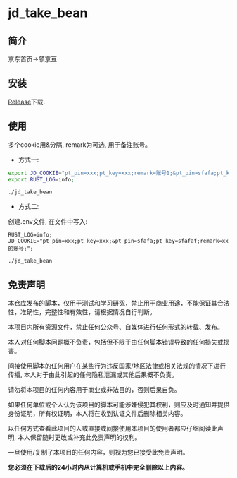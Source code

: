 # jd_take_bean

## 简介

京东首页->领京豆

## 安装

[Release](https://github.com/ClassmateLin/jd-take-bean/releases)下载.

## 使用

多个cookie用&分隔, remark为可选, 用于备注账号。

- 方式一:

```bash
export JD_COOKIE="pt_pin=xxx;pt_key=xxx;remark=账号1;&pt_pin=sfafa;pt_key=sfafaf;";
export RUST_LOG=info;
```

```bash
./jd_take_bean
```

- 方式二:

创建.env文件, 在文件中写入:

```env
RUST_LOG=info;
JD_COOKIE="pt_pin=xxx;pt_key=xxx;&pt_pin=sfafa;pt_key=sfafaf;remark=xx的账号;";
```

```bash
./jd_take_bean
```


## 免责声明

本仓库发布的脚本，仅用于测试和学习研究，禁止用于商业用途，不能保证其合法性，准确性，完整性和有效性，请根据情况自行判断。

本项目内所有资源文件，禁止任何公众号、自媒体进行任何形式的转载、发布。

本人对任何脚本问题概不负责，包括但不限于由任何脚本错误导致的任何损失或损害。

间接使用脚本的任何用户在某些行为违反国家/地区法律或相关法规的情况下进行传播, 本人对于由此引起的任何隐私泄漏或其他后果概不负责。

请勿将本项目的任何内容用于商业或非法目的，否则后果自负。

如果任何单位或个人认为该项目的脚本可能涉嫌侵犯其权利，则应及时通知并提供身份证明，所有权证明，本人将在收到认证文件后删除相关内容。

以任何方式查看此项目的人或直接或间接使用本项目的使用者都应仔细阅读此声明, 本人保留随时更改或补充此免责声明的权利。

一旦使用/复制了本项目的任何内容，则视为您已接受此免责声明。

**您必须在下载后的24小时内从计算机或手机中完全删除以上内容。**

